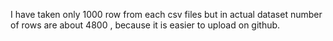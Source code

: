 I have taken only 1000 row from each csv files but in actual dataset number of rows are about 4800 , because it is easier to upload on github.
